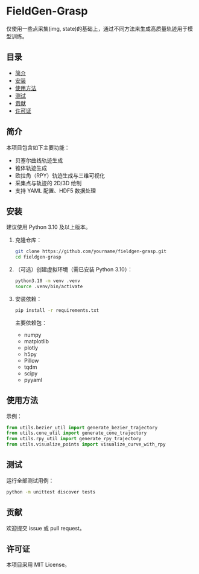 

# FieldGen-Grasp

仅使用一些点采集(img, state)的基础上，通过不同方法来生成高质量轨迹用于模型训练。

## 目录
- [简介](#简介)
- [安装](#安装)
- [使用方法](#使用方法)
- [测试](#测试)
- [贡献](#贡献)
- [许可证](#许可证)

## 简介


本项目包含如下主要功能：
- 贝塞尔曲线轨迹生成
- 锥体轨迹生成
- 欧拉角（RPY）轨迹生成与三维可视化
- 采集点与轨迹的 2D/3D 绘制
- 支持 YAML 配置、HDF5 数据处理


## 安装

建议使用 Python 3.10 及以上版本。

1. 克隆仓库：
   ```bash
   git clone https://github.com/yourname/fieldgen-grasp.git
   cd fieldgen-grasp
   ```
2. （可选）创建虚拟环境（需已安装 Python 3.10）：
   ```bash
   python3.10 -m venv .venv
   source .venv/bin/activate
   ```
3. 安装依赖：
   ```bash
   pip install -r requirements.txt
   ```

   主要依赖包：
   - numpy
   - matplotlib
   - plotly
   - h5py
   - Pillow
   - tqdm
   - scipy
   - pyyaml

## 使用方法



示例：
```python
from utils.bezier_util import generate_bezier_trajectory
from utils.cone_util import generate_cone_trajectory
from utils.rpy_util import generate_rpy_trajectory
from utils.visualize_points import visualize_curve_with_rpy
```

## 测试



运行全部测试用例：
```bash
python -m unittest discover tests
```

## 贡献

欢迎提交 issue 或 pull request。

## 许可证



本项目采用 MIT License。
